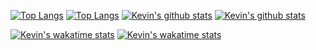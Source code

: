 [![Top Langs](https://github-readme-stats.vercel.app/api/top-langs/?username=unko-chan&langs_count=8&layout=compact&theme=dark#gh-dark-mode-only)](https://github.com/anuraghazra/github-readme-stats#gh-dark-mode-only)
[![Top Langs](https://github-readme-stats.vercel.app/api/top-langs/?username=unko-chan&langs_count=8&layout=compact&theme=default#gh-light-mode-only)](https://github.com/anuraghazra/github-readme-stats#gh-light-mode-only)
[![Kevin's github stats](https://github-readme-stats.vercel.app/api?username=unko-chan&hide=contribs,issues&count_private=true&show_icons=true&theme=dark#gh-dark-mode-only)](https://github.com/anuraghazra/github-readme-stats#gh-dark-mode-only)
[![Kevin's github stats](https://github-readme-stats.vercel.app/api?username=unko-chan&hide=contribs,issues&count_private=true&show_icons=true&theme=default#gh-light-mode-only)](https://github.com/anuraghazra/github-readme-stats#gh-light-mode-only)

[![Kevin's wakatime stats](https://github-readme-stats.vercel.app/api/wakatime?username=mushie&theme=dark#gh-dark-mode-only)](https://github.com/anuraghazra/github-readme-stats&theme=dark#gh-dark-mode-only)
[![Kevin's wakatime stats](https://github-readme-stats.vercel.app/api/wakatime?username=mushie&theme=default#gh-light-mode-only)](https://github.com/anuraghazra/github-readme-stats&theme=dark#gh-light-mode-only)
